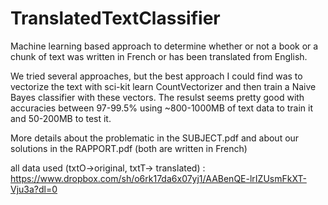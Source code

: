 # TranslatedTextClassifier

Machine learning based approach to determine whether or not a book or a chunk of text was written in French or has been translated from English.

We tried several approaches, but the best approach I could find was to vectorize the text with sci-kit learn CountVectorizer and then train a Naive Bayes classifier 
with these vectors. The resulst seems pretty good with accuracies between 97-99.5% using ~800-1000MB of text data to train it and 50-200MB to test it.

More details about the problematic in the SUBJECT.pdf and about our solutions in the RAPPORT.pdf (both are written in French) 


all data used (txtO->original, txtT-> translated) : https://www.dropbox.com/sh/o6rk17da6x07yj1/AABenQE-lrIZUsmFkXT-Vju3a?dl=0 
